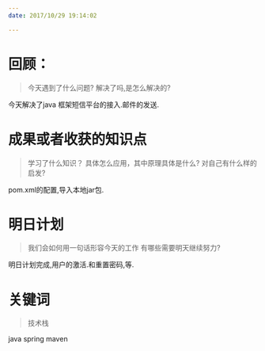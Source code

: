 ```yaml
---
date: 2017/10/29 19:14:02

---
```


# 回顾：
> 今天遇到了什么问题?
> 解决了吗,是怎么解决的?

今天解决了java 框架短信平台的接入.邮件的发送.

# 成果或者收获的知识点
> 学习了什么知识？
> 具体怎么应用，其中原理具体是什么?
> 对自己有什么样的启发?

pom.xml的配置,导入本地jar包.

# 明日计划
> 我们会如何用一句话形容今天的工作
> 有哪些需要明天继续努力?

明日计划完成,用户的激活.和重置密码,等.

# 关键词
> 技术栈

java spring maven
